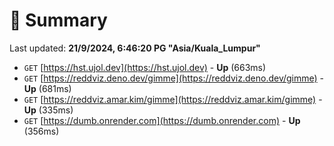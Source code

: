 # 📖 Summary
Last updated: **21/9/2024, 6:46:20 PG "Asia/Kuala_Lumpur"**

- `GET` [https://hst.ujol.dev](https://hst.ujol.dev) - **Up** (663ms)
- `GET` [https://reddviz.deno.dev/gimme](https://reddviz.deno.dev/gimme) - **Up** (681ms)
- `GET` [https://reddviz.amar.kim/gimme](https://reddviz.amar.kim/gimme) - **Up** (335ms)
- `GET` [https://dumb.onrender.com](https://dumb.onrender.com) - **Up** (356ms)
